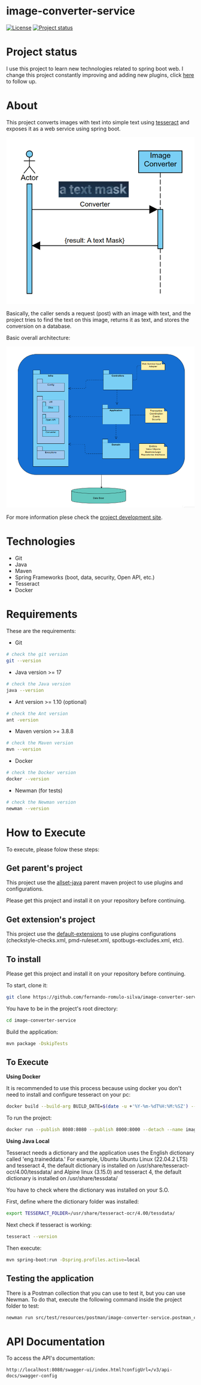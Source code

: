 # image-converter-service

[![License](https://img.shields.io/badge/License-Apache%202.0-blue.svg)](https://opensource.org/licenses/Apache-2.0)
[![Project status](https://img.shields.io/badge/Project%20status-Maintenance-orange.svg)](https://img.shields.io/badge/Project%20status-Maintenance-orange.svg)

# Project status

I use this project to learn new technologies related to spring boot web.
I change this project constantly improving and adding new plugins, click [here](docs/STATUS.md) to follow up.

# About

This project converts images with text into simple text using [tesseract](https://github.com/tesseract-ocr/tesseract) and exposes it as a web service using spring boot.

![Screenshot](docs/project.png)

Basically, the caller sends a request (post) with an image with text, and the project tries to find the text on this image, returns it as text, and stores the conversion on a database.

Basic overall architecture:

![Screenshot](docs/architecture.png)

For more information plese check the [project development site](https://fernando-romulo-silva.github.io/image-converter-service/).

# Technologies

- Git
- Java
- Maven
- Spring Frameworks (boot, data, security, Open API, etc.)
- Tesseract
- Docker

# Requirements

These are the requirements:

- Git

```bash
# check the git version
git --version
```

- Java version >= 17 

```bash
# check the Java version
java --version
```

- Ant version >= 1.10 (optional)

```bash
# check the Ant version
ant -version
```
- Maven version >= 3.8.8

```bash
# check the Maven version
mvn --version
```

- Docker

```bash
# check the Docker version
docker --version
```

- Newman (for tests)

```bash
# check the Newman version
newman --version
```

# How to Execute

To execute, please folow these steps:

## Get parent's project

This project use the [allset-java](https://github.com/fernando-romulo-silva/allset-java) parent maven project to use plugins and configurations. 

Please get this project and install it on your repository before continuing.

## Get extension's project

This project use the [default-extensions](https://github.com/fernando-romulo-silva/default-extensions) to use plugins configurations (checkstyle-checks.xml, pmd-ruleset.xml, spotbugs-excludes.xml, etc).

## To install

Please get this project and install it on your repository before continuing.

To start, clone it:

```bash
git clone https://github.com/fernando-romulo-silva/image-converter-service
```

You have to be in the project's root directory:

```bash
cd image-converter-service
```

Build the application:

```bash
mvn package -DskipTests
```

## To Execute

**Using Docker**

It is recommended to use this process because using docker you don't need to install and configure tesseract on your pc:

```bash 
docker build --build-arg BUILD_DATE=$(date -u +'%Y-%m-%dT%H:%M:%SZ') --file src/main/docker/Dockerfile --tag image-converter-service .
```

To run the project:

```bash 
docker run --publish 8080:8080 --publish 8000:8000 --detach --name image-converter-service-1 --env-file src/main/docker/AlpineVersion.env --log-opt mode=non-blocking --log-opt max-buffer-size=16m image-converter-service
```

**Using Java Local**

Tesseract needs a dictionary and the application uses the English dictionary called 'eng.traineddata.'
For example, Ubuntu Ubuntu Linux (22.04.2 LTS) and tesseract 4, the default dictionary is installed on /usr/share/tesseract-ocr/4.00/tessdata/ and Alpine linux (3.15.0) and tesseract 4, the default dictionary is installed on /usr/share/tessdata/

You have to check where the dictionary was installed on your S.O.

First, define where the dictionary folder was installed:

```bash
export TESSERACT_FOLDER=/usr/share/tesseract-ocr/4.00/tessdata/
```

Next check if tesseract is working:

```bash
tesseract --version
```

Then execute:

```bash
mvn spring-boot:run -Dspring.profiles.active=local
```

## Testing the application

There is a Postman collection that you can use to test it, but you can use Newman.
To do that, execute the following command inside the project folder to test:

```bash
newman run src/test/resources/postman/image-converter-service.postman_collection.json -e src/test/resources/postman/image-converter-service-local.postman_environment.json
```

# API Documentation

To access the API's documentation:

```url
http://localhost:8080/swagger-ui/index.html?configUrl=/v3/api-docs/swagger-config
```
